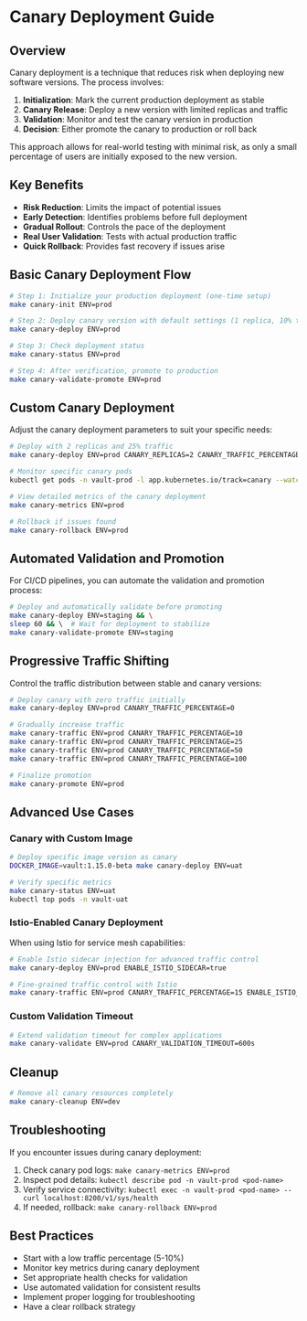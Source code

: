 # Canary Deployment Guide

## Overview

Canary deployment is a technique that reduces risk when deploying new software versions. The process involves:

1. **Initialization**: Mark the current production deployment as stable
2. **Canary Release**: Deploy a new version with limited replicas and traffic
3. **Validation**: Monitor and test the canary version in production
4. **Decision**: Either promote the canary to production or roll back

This approach allows for real-world testing with minimal risk, as only a small percentage of users are initially exposed to the new version.

## Key Benefits

- **Risk Reduction**: Limits the impact of potential issues
- **Early Detection**: Identifies problems before full deployment
- **Gradual Rollout**: Controls the pace of the deployment
- **Real User Validation**: Tests with actual production traffic
- **Quick Rollback**: Provides fast recovery if issues arise

## Basic Canary Deployment Flow

```bash
# Step 1: Initialize your production deployment (one-time setup)
make canary-init ENV=prod

# Step 2: Deploy canary version with default settings (1 replica, 10% traffic)
make canary-deploy ENV=prod

# Step 3: Check deployment status
make canary-status ENV=prod

# Step 4: After verification, promote to production
make canary-validate-promote ENV=prod
```

## Custom Canary Deployment

Adjust the canary deployment parameters to suit your specific needs:

```bash
# Deploy with 2 replicas and 25% traffic
make canary-deploy ENV=prod CANARY_REPLICAS=2 CANARY_TRAFFIC_PERCENTAGE=25

# Monitor specific canary pods
kubectl get pods -n vault-prod -l app.kubernetes.io/track=canary --watch

# View detailed metrics of the canary deployment
make canary-metrics ENV=prod

# Rollback if issues found
make canary-rollback ENV=prod
```

## Automated Validation and Promotion

For CI/CD pipelines, you can automate the validation and promotion process:

```bash
# Deploy and automatically validate before promoting
make canary-deploy ENV=staging && \
sleep 60 && \  # Wait for deployment to stabilize
make canary-validate-promote ENV=staging
```

## Progressive Traffic Shifting

Control the traffic distribution between stable and canary versions:

```bash
# Deploy canary with zero traffic initially
make canary-deploy ENV=prod CANARY_TRAFFIC_PERCENTAGE=0

# Gradually increase traffic
make canary-traffic ENV=prod CANARY_TRAFFIC_PERCENTAGE=10
make canary-traffic ENV=prod CANARY_TRAFFIC_PERCENTAGE=25
make canary-traffic ENV=prod CANARY_TRAFFIC_PERCENTAGE=50
make canary-traffic ENV=prod CANARY_TRAFFIC_PERCENTAGE=100

# Finalize promotion
make canary-promote ENV=prod
```

## Advanced Use Cases

### Canary with Custom Image

```bash
# Deploy specific image version as canary
DOCKER_IMAGE=vault:1.15.0-beta make canary-deploy ENV=uat

# Verify specific metrics
make canary-status ENV=uat
kubectl top pods -n vault-uat
```

### Istio-Enabled Canary Deployment

When using Istio for service mesh capabilities:

```bash
# Enable Istio sidecar injection for advanced traffic control
make canary-deploy ENV=prod ENABLE_ISTIO_SIDECAR=true

# Fine-grained traffic control with Istio
make canary-traffic ENV=prod CANARY_TRAFFIC_PERCENTAGE=15 ENABLE_ISTIO_SIDECAR=true
```

### Custom Validation Timeout

```bash
# Extend validation timeout for complex applications
make canary-validate ENV=prod CANARY_VALIDATION_TIMEOUT=600s
```

## Cleanup

```bash
# Remove all canary resources completely
make canary-cleanup ENV=dev
```

## Troubleshooting

If you encounter issues during canary deployment:

1. Check canary pod logs: `make canary-metrics ENV=prod`
2. Inspect pod details: `kubectl describe pod -n vault-prod <pod-name>`
3. Verify service connectivity: `kubectl exec -n vault-prod <pod-name> -- curl localhost:8200/v1/sys/health`
4. If needed, rollback: `make canary-rollback ENV=prod`

## Best Practices

- Start with a low traffic percentage (5-10%)
- Monitor key metrics during canary deployment
- Set appropriate health checks for validation
- Use automated validation for consistent results
- Implement proper logging for troubleshooting
- Have a clear rollback strategy
